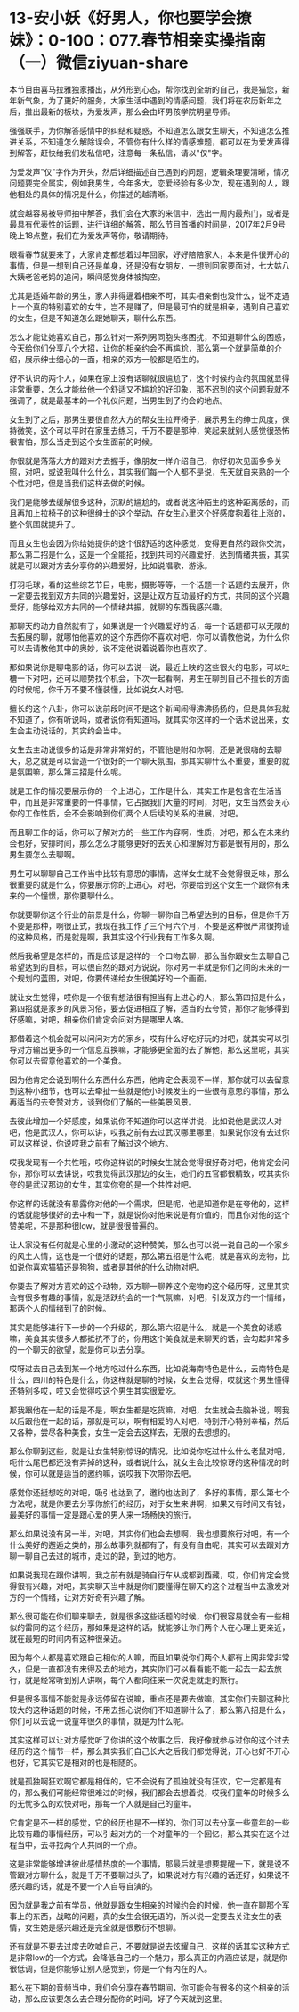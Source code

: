 # 13-安小妖《好男人，你也要学会撩妹》：0-100：077.春节相亲实操指南（一）微信ziyuan-share

本节目由喜马拉雅独家播出，从外形到心态，帮你找到全新的自己，我是猫您，新年新气象，为了更好的服务，大家生活中遇到的情感问题，我们将在农历新年之后，推出最新的板块，为爱发声，那么会由坏男孩学院明星导师。

强强联手，为你解答感情中的纠结和疑惑，不知道怎么跟女生聊天，不知道怎么推进关系，不知道怎么解除误会，不管你有什么样的情感难题，都可以在为爱发声得到解答，赶快给我们发私信吧，注意每一条私信，请以"仅"字。

为爱发声"仅"字作为开头，然后详细描述自己遇到的问题，逻辑条理要清晰，情况问题要完全属实，例如我男生，今年多大，恋爱经验有多少次，现在遇到的人，跟他相处的具体的情况是什么，你描述的越清晰。

就会越容易被导师抽中解答，我们会在大家的来信中，选出一周内最热门，或者是最具有代表性的话题，进行详细的解答，那么节目首播的时间是，2017年2月9号晚上18点整，我们在为爱发声等你，敬请期待。

眼看春节就要来了，大家肯定都想着过年回家，好好陪陪家人，本来是件很开心的事情，但是一想到自己还是单身，还是没有女朋友，一想到回家要面对，七大姑八大姨老爸老妈的追问，瞬间感觉身体被掏空。

尤其是适婚年龄的男生，家人非得逼着相亲不可，其实相亲倒也没什么，说不定遇上一个真的特别喜欢的女生，岂不是赚了，但是最可怕的就是相亲，遇到自己喜欢的女生，但是不知道怎么跟她聊天，聊什么东西。

怎么才能让她喜欢自己，那么针对一系列男同胞头疼困扰，不知道聊什么的困惑，今天给你们分享八个大招，让你的相亲约会不再尴尬，那么第一个就是简单的介绍，展示绅士细心的一面，相亲的双方一般都是陌生的。

好不认识的两个人，如果在家上没有话聊就很尴尬了，这个时候约会的氛围就显得非常重要，怎么才能给他一个舒适又不尴尬的好印象，那不迟到的这个问题我就不强调了，就是最基本的一个礼仪问题，当男生到了约会的地点。

女生到了之后，那男生要很自然大方的帮女生拉开椅子，展示男生的绅士风度，保持微笑，这个可以平时在家里去练习，千万不要是那种，笑起来就别人感觉很恐怖很害怕，那么当走到这个女生面前的时候。

你很就是落落大方的跟对方去握手，像朋友一样介绍自己，你好初次见面多多关照，对吧，或说我叫什么什么，其实我们每一个人都不是说，先天就自来熟的一个个性对吧，但是当我们这样去做的时候。

我们是能够去缓解很多这种，沉默的尴尬的，或者说这种陌生的这种距离感的，而且再加上拉椅子的这种很绅士的这个举动，在女生心里这个好感度抱着往上涨的，整个氛围就提升了。

而且女生也会因为你给她提供的这个很舒适的这种感觉，变得更自然的跟你交流，那么第二招是什么，这是一个全能招，找到共同的兴趣爱好，达到情绪共振，其实就是可以跟对方去分享你的兴趣爱好，比如说唱歌，游泳。

打羽毛球，看的这些综艺节目，电影，摄影等等，一个话题一个话题的去展开，你一定要去找到双方共同的兴趣爱好，这是让双方互动最好的方式，共同的这个兴趣爱好，能够给双方共同的一个情绪共振，就聊的东西我感兴趣。

那聊天的动力自然就有了，如果说是一个兴趣爱好的话，每一个话题都可以无限的去拓展的聊，就哪怕他喜欢的这个东西你不喜欢对吧，你可以请教他说，为什么你可以去请教他其中的奥妙，说不定他说着说着你也喜欢了。

那如果说你是聊电影的话，你可以去说一说，最近上映的这些很火的电影，可以吐槽一下对吧，还可以顺势找个机会，下次一起看啊，男生在聊到自己不擅长的方面的时候呢，你千万不要不懂装懂，比如说女人对吧。

擅长的这个八卦，你可以说前段时间不是这个新闻闹得沸沸扬扬的，但是具体我就不知道了，你有听说吗，或者说你有知道吗，就其实你这样的一个话术说出来，女生会主动说话的，其实约会当中。

女生去主动说很多的话是非常非常好的，不管他是附和你啊，还是说很嗨的去聊天，总之就是可以营造一个很好的一个聊天氛围，那其实聊什么不重要，重要的就是氛围嘛，那么第三招是什么呢。

就是工作的情况要展示你的一个上进心，工作是什么，其实工作是包含在生活当中，而且是非常重要的一件事情，它占据我们大量的时间，对吧，女生当然会关心你的工作性质，会不会影响到你们两个人后续的关系的进展，对吧。

而且聊工作的话，你可以了解对方的一些工作内容啊，性质，对吧，那么在未来约会也好，安排时间，那么怎么才能够更好的去关心和理解对方都是很有用的，那么男生要怎么去聊啊。

男生可以聊聊自己工作当中比较有意思的事情，这样女生就不会觉得很乏味，那么很重要的就是什么，你要展示你的上进心，对吧，你要给到这个女生一个跟你有未来的一个憧憬，那你要聊什么。

你就要聊你这个行业的前景是什么，你聊一聊你自己希望达到的目标，但是你千万不要是那种，啊很正式，我现在我工作了三个月六个月，不要是这种很严肃很拘谨的这种风格，而是就是啊，我其实这个行业我有工作多久啊。

然后我希望是怎样的，而是应该是这样的一个口吻去聊，那么当你跟女生去聊自己希望达到的目标，可以很自然的跟对方说说，你对另一半就是你们之间的未来的一个规划的蓝图，对吧，你要传递给女生很美好的一个画面。

就让女生觉得，哎你是一个很有想法很有担当有上进心的人，那么第四招是什么，第四招就是家乡的风景习俗，要去促进相互了解，适当的去夸赞，那你才能够得到好感嘛，对吧，相亲你们肯定会问对方是哪里人咯。

那借着这个机会就可以问问对方的家乡，哎有什么好吃好玩的对吧，就其实可以引导对方输出更多的一个信息互换嘛，才能够更全面的去了解他，那么这里呢，其实你可以去留意他喜欢的一个美食。

因为他肯定会说到啊什么东西什么东西，他肯定会表现不一样，那你就可以去留意到这种小细节，也可以去牵扯一些就是他小时候发生的一些很有意思的事情，那么再适当的去夸赞对方，谈到你们了解的一些美景风景。

去彼此增加一个好感度，如果说你不知道你可以这样讲说，比如说他是武汉人对吧，他是武汉人，你可以讲，哎我之前有去过武汉哪里哪里，如果说你没有去过你可以这样说，你说哎我之前有了解过这个地方。

哎我发现有一个共性哦，哎你这样说的时候女生就会觉得很好奇对吧，他肯定会问你，那你可以去讲说，哎我觉得武汉那边的女生，她们的五官都很精致，哎其实你夸的是武汉那边的女生，其实你夸的是一个共性对吧。

你这样的话就没有暴露你对他的一个需求，但是呢，他是知道你是在夸他的，这样的话就能够很好的去中和一下，就是说你对他来说是有价值的，而且你对他的这个赞美呢，不是那种很low，就是很很普遍的。

让人家没有任何就是心里的小激动的这种赞美，那么也可以说一说自己的一个家乡的风土人情，这也是一个很好的话题，那么第五招是什么呢，就是喜欢的宠物，比如说你喜欢猫猫还是狗狗，或者是其他的什么动物对吧。

你要去了解对方喜欢的这个动物，双方聊一聊养这个宠物的这个经历呀，这里其实会有很多有趣的事情，就是活跃约会的一个气氛嘛，对吧，引发双方的一个情绪，那两个人的情绪到了的时候。

其实是能够进行下一步的一个升级的，那么第六招是什么，就是一个美食的诱惑嘛，美食其实很多人都抵抗不了的，你用这个美食就是来聊天的话，会勾起非常多的一个聊天的欲望，就是你可以去分享。

哎呀过去自己去到某一个地方吃过什么东西，比如说海南特色是什么，云南特色是什么，四川的特色是什么，你这样就是聊的时候，女生会觉得，哎就这个男生懂得还特别多哎，哎又会觉得哎这个男生其实很爱吃。

那我跟他在一起的话是不是，啊女生都是吃货嘛，对吧，女生就会去脑补说，啊我以后跟他在一起的话，那就是可以，啊有相爱的人对吧，特别开心特别幸福，然后又各种，尝尽各种美食，女生一定会去这样去，无限的去想想的。

那么你聊到这些，就是让女生特别惊讶的情况，比如说你吃过什么什么老鼠对吧，呃什么尾巴都还没有弄掉的这种，或者说什么，就女生会比较惊讶的这种情况的时候，你可以就是适当的邀约嘛，说哎我下次带你去吧。

感觉你还挺想吃的对吧，吸引也达到了，邀约也达到了，多好的事情，那么第七个方法呢，就是你要去分享你旅行的经历，对于女生来讲啊，如果又有时间又有钱，最美好的事情一定是跟心爱的男人来一场畅快的旅行。

那么如果说没有另一半，对吧，其实你们也会去想啊，我也想要旅行对吧，有一个什么美好的邂逅之类的，那么故事列就都有了，有没有自由呢，其实可以去跟对方聊一聊自己去过的城市，走过的路，到过的地方。

如果说我现在跟你讲啊，我之前有就是骑自行车从成都到西藏，哎，你们肯定会觉得很有兴趣，对吧，其实聊天当中就是你们要懂得在聊天的这个过程当中去激发对方的一个情绪，让对方好奇有兴趣了解。

那么很可能在你们聊来聊去，就是很多这些话题的时候，你们很容易就会有一些相似的雷同的这个经历，那如果是这样的话，就能够让你们两个人在心理上更亲近，就在最短的时间内有这种很亲近。

因为每个人都是喜欢跟自己相似的人嘛，而且如果说你们两个人都有上网非常非常久，但是一直都没有来得及去的地方，其实你们可以看看能不能一起去一起去旅行，就是经常听到别人讲啊，每个人都向往来一次说走就走的旅行。

但是很多事情不能就是永远停留在说嘛，重点还是要去做嘛，其实你们去聊这种比较大的这种话题的时候，不用去担心说你们不知道聊什么了，那么第八招是什么，你们可以去说一说童年很久的事情，就是为什么呢。

其实这样可以让对方感觉听了你讲的这个故事之后，我好像就参与过你的这个过去经历的这个情节一样，那么其实我们自己长大之后我们都觉得说，开心也好不开心也好，它其实它是相对的也是相随的。

就是孤独啊狂欢啊它都是相伴的，它不会说有了孤独就没有狂欢，它一定都是有的，那么我们可能经常很难过的时候，我们都会去想着说，哎我们童年的时候多么的无忧多么的欢快对吧，那每一个人就是自己的童年。

它肯定是不一样的感觉，它的经历也是不一样的，你们可以去分享一些童年的一些比较有趣的事情经历，可以引起对方的一个对童年的一个回忆，那么其实在这个过程当中，去寻找两个人共同的一个点。

这是非常能够增进彼此感情热度的一个事情，那最后就是想要提醒一下，就是说不管跟对方聊什么，就是千万不要聊过头了，如果说对方有兴趣的话还好，如果说不感兴趣的话，就是不要一个人自导自演的。

因为就是我之前有学员，他就是跟女生相亲的时候约会的时候，他一直在聊那个军事上的东西，战略的问题，真的女生会很无语的，所以说一定要去关注女生的表情，女生她是感兴趣还是完全就是很敷衍不想聊。

还有就是不要去过度去吹嘘自己，不要就是说去炫耀自己，这样的话其实这种方式是非常low的一个方式，会降低自己的一个魅力，那么真正的内涵应该是，就是你很低调，但是你能够让别人感觉到，你是一个有内在的人。

那么在下期的音频当中，我们会分享在春节期间，你可能会有很多的这个相亲的活动，那么应该要怎么去合理分配你的时间，好了今天就到这里。

